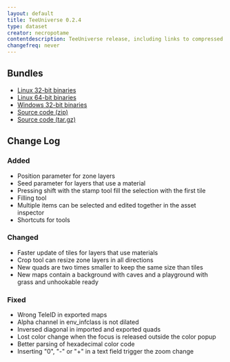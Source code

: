 ```yaml
---
layout: default
title: TeeUniverse 0.2.4
type: dataset
creator: necropotame
contentdescription: TeeUniverse release, including links to compressed distributions of their source codes and their binaries
changefreq: never
---
```


## Bundles ##

* [Linux 32-bit binaries](https://github.com/teeuniverse/teeuniverse/releases/download/v0.2.4/teeuniverse-0.2.4-linux_x86.tar.gz)
* [Linux 64-bit binaries](https://github.com/teeuniverse/teeuniverse/releases/download/v0.2.4/teeuniverse-0.2.4-linux_x86_64.tar.gz)
* [Windows 32-bit binaries](https://github.com/teeuniverse/teeuniverse/releases/download/v0.2.4/teeuniverse-0.2.4-win32.zip)
* [Source code (zip)](https://github.com/teeuniverse/teeuniverse/archive/v0.2.4.zip)
* [Source code (tar.gz)](https://github.com/teeuniverse/teeuniverse/archive/v0.2.4.tar.gz)

## Change Log ##
### Added
- Position parameter for zone layers
- Seed parameter for layers that use a material
- Pressing shift with the stamp tool fill the selection with the first tile
- Filling tool
- Multiple items can be selected and edited together in the asset inspector
- Shortcuts for tools

### Changed
- Faster update of tiles for layers that use materials
- Crop tool can resize zone layers in all directions
- New quads are two times smaller to keep the same size than tiles
- New maps contain a background with caves and a playground with grass and unhookable ready

### Fixed
- Wrong TeleID in exported maps
- Alpha channel in env_infclass is not dilated
- Inversed diagonal in imported and exported quads
- Lost color change when the focus is released outside the color popup
- Better parsing of hexadecimal color code
- Inserting "0", "-" or "+" in a text field trigger the zoom change 

